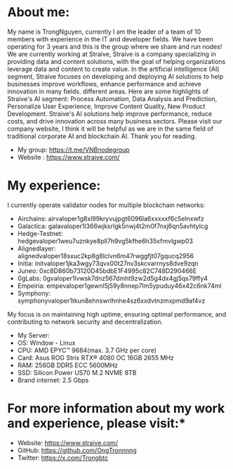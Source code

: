 # **About me:**
My name is TrongNguyen, currently I am the leader of a team of 10 members with experience in the IT and developer fields. We have been operating for 3 years and this is the group where we share and run nodes!
We are currently working at Straive, Straive is a company specializing in providing data and content solutions, with the goal of helping organizations leverage data and content to create value. In the artificial intelligence (AI) segment, Straive focuses on developing and deploying AI solutions to help businesses improve workflows, enhance performance and achieve innovation in many fields. different areas. Here are some highlights of Straive's AI segment: Process Automation, Data Analysis and Prediction, Personalize User Experience, Improve Content Quality, New Product Development. Straive's AI solutions help improve performance, reduce costs, and drive innovation across many business sectors. Please visit our company website, I think it will be helpful as we are in the same field of traditional corporate AI and blockchain AI. Thank you for reading.

- My group: https://t.me/VNBnodegroup
- Website : https://www.straive.com/

# **My experience:**
I currently operate validator nodes for multiple blockchain networks: 

- Airchains: airvaloper1g8xl99kryvujpgt6096la6xxxxxf6c5elnxwfz
- Galactica: galavaloper1l366wjksrlgk5nwj4t2m0f7nxj6qn5avhtylcg
- Hedge-Testnet: hedgevaloper1weu7uznkye8pll7h9vg5kfhe6h35xfmvlgwp03
- Alignedlayer: alignedvaloper18sxuc2kp8g8lclvn6m47rwggfjt07gqucq2956
- Initia: initvaloper1jka3wgy73qvx00t27nv3skcvarrnys8dve9zqn
- Juneo: 0xc8D860b73120D45bdbE1F4995c82C748D290466E
- 0gLabs: 0gvaloper1lvwsk7dnz567dmht9zw2d5g4dx4gj5qs79ffy4
- Empeiria: empevaloper1gewnl5j59y8nnep7lm5ypuduy46x42c6nk74ml
- Symphony: symphonyvaloper1tkun8ehnswrlhnhe4sz6xxdvtnzmxpmd9af4vz

My focus is on maintaining high uptime, ensuring optimal performance, and contributing to network security and decentralization.


- My Server:
- OS: Window - Linux
- CPU: AMD EPYC™ 9684(max. 3.7 GHz per core)
- Card: Asus ROG Strix RTX® 4080 OC 16GB 2655 MHz
- RAM: 256GB DDR5 ECC 5600MHz 
- SSD: Silicon Power US70 M.2 NVME 8TB
- Brand internet: 2.5 Gbps


# For more information about my work and experience, please visit:*
- Website: https://www.straive.com/
- GitHub: https://github.com/OngTronnnng
- Twitter: https://x.com/Trongbtc
